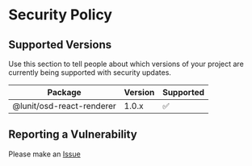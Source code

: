 # Security Policy

## Supported Versions

Use this section to tell people about which versions of your project are
currently being supported with security updates.

| Package                   | Version | Supported          |
| ------------------------- | ------- | ------------------ |
| @lunit/osd-react-renderer | 1.0.x   | :white_check_mark: |

## Reporting a Vulnerability

Please make an [Issue](https://github.com/lunit-io/osd-react-renderer/issues)

